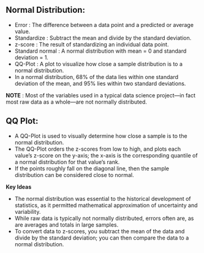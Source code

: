 ## Normal Distribution:

- Error : The difference between a data point and a predicted or average value.
- Standardize : Subtract the mean and divide by the standard deviation.
- z-score : The result of standardizing an individual data point.
- Standard normal : A normal distribution with mean = 0 and standard deviation = 1.
- QQ-Plot : A plot to visualize how close a sample distribution is to a normal distribution.
- In a normal distribution, 68% of the data lies within one standard deviation of the mean, and 95% lies within two standard deviations.

**NOTE** : Most of the variables used in a typical data science project—in fact most raw data as a whole—are not normally distributed.


## QQ Plot:
- A QQ-Plot is used to visually determine how close a sample is to the normal distribution. 
- The QQ-Plot orders the z-scores from low to high, and plots each value’s z-score on the y-axis; the x-axis is the corresponding quantile of a normal distribution for that value’s rank. 
- If the points roughly fall on the diagonal line, then the sample distribution can be considered close to normal.


**Key Ideas**

- The normal distribution was essential to the historical development of statistics, as it permitted mathematical approximation of uncertainty and variability.
- While raw data is typically not normally distributed, errors often are, as are averages and totals in large samples.
- To convert data to z-scores, you subtract the mean of the data and divide by the standard deviation; you can then compare the data to a normal distribution.
